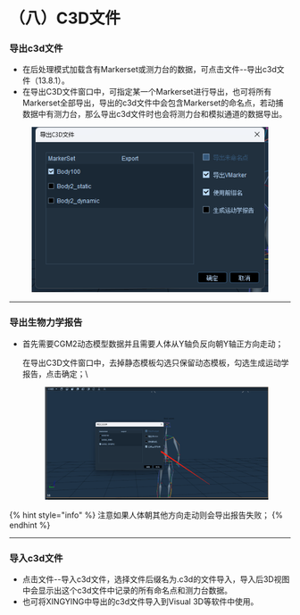 # （八）C3D文件

### **导出c3d文件**

* 在后处理模式加载含有Markerset或测力台的数据，可点击文件--导出c3d文件（13.8.1）。
* 在导出C3D文件窗口中，可指定某一个Markerset进行导出，也可将所有Markerset全部导出，导出的c3d文件中会包含Markerset的命名点，若动捕数据中有测力台，那么导出c3d文件时也会将测力台和模拟通道的数据导出。

<figure><img src="../.gitbook/assets/image (394).png" alt=""><figcaption></figcaption></figure>

***

### **导出生物力学报告**

*   首先需要CGM2动态模型数据并且需要人体从Y轴负反向朝Y轴正方向走动；

    在导出C3D文件窗口中，去掉静态模板勾选只保留动态模板，勾选生成运动学报告，点击确定；\


    <figure><img src="../.gitbook/assets/企业微信截图_17218922692750.png" alt=""><figcaption></figcaption></figure>

{% hint style="info" %}
注意如果人体朝其他方向走动则会导出报告失败；
{% endhint %}

***

### **导入c3d文件**

* 点击文件--导入c3d文件，选择文件后缀名为.c3d的文件导入，导入后3D视图中会显示出这个c3d文件中记录的所有命名点和测力台数据。
* 也可将XINGYING中导出的c3d文件导入到Visual 3D等软件中使用。

